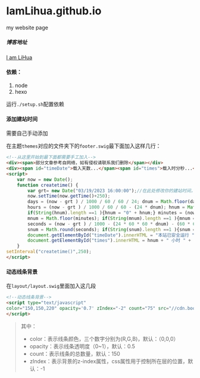 # IamLihua.github.io
my website page

##### 博客地址

[I am LiHua](https://IamLihua.github.io)

#### 依赖：

1. node
2. hexo

运行`./setup.sh`配置依赖



#### 添加建站时间

需要自己手动添加

在主题`themes`对应的文件夹下的`footer.swig`最下面加入这样几行：

```html
<!--从这里开始到最下面都需要手工加入-->
<div><span>部分文章参考自网络，如有侵权请联系我们删除</span></div>
<div><span id="timeDate">载入天数...</span><span id="times">载入时分秒...</span></div>
<script>
    var now = new Date(); 
    function createtime() { 
        var grt= new Date("03/19/2023 16:00:00");//在此处修改你的建站时间，格式：月/日/年 时:分:秒
        now.setTime(now.getTime()+250); 
        days = (now - grt ) / 1000 / 60 / 60 / 24; dnum = Math.floor(days); 
        hours = (now - grt ) / 1000 / 60 / 60 - (24 * dnum); hnum = Math.floor(hours); 
        if(String(hnum).length ==1 ){hnum = "0" + hnum;} minutes = (now - grt ) / 1000 /60 - (24 * 60 * dnum) - (60 * hnum); 
        mnum = Math.floor(minutes); if(String(mnum).length ==1 ){mnum = "0" + mnum;} 
        seconds = (now - grt ) / 1000 - (24 * 60 * 60 * dnum) - (60 * 60 * hnum) - (60 * mnum); 
        snum = Math.round(seconds); if(String(snum).length ==1 ){snum = "0" + snum;} 
        document.getElementById("timeDate").innerHTML = "本站已安全运行 "+dnum+" 天 "; 
        document.getElementById("times").innerHTML = hnum + " 小时 " + mnum + " 分 " + snum + " 秒"; 
    } 
setInterval("createtime()",250);
</script>
```

#### 动态线条背景

在`layout/layout.swig`里面加入这几段

```html
<!--动态线条背景-->
<script type="text/javascript"
color="150,150,220" opacity='0.7' zIndex="-2" count="75" src="//cdn.bootcss.com/canvas-nest.js/1.0.0/canvas-nest.min.js">
</script>
```

> 其中：
>
> - color：表示线条颜色，三个数字分别为(R,G,B)，默认：（0,0,0）
> - opacity：表示线条透明度（0~1），默认：0.5
> - count：表示线条的总数量，默认：150
> - zIndex：表示背景的z-index属性，css属性用于控制所在层的位置，默认：-1

